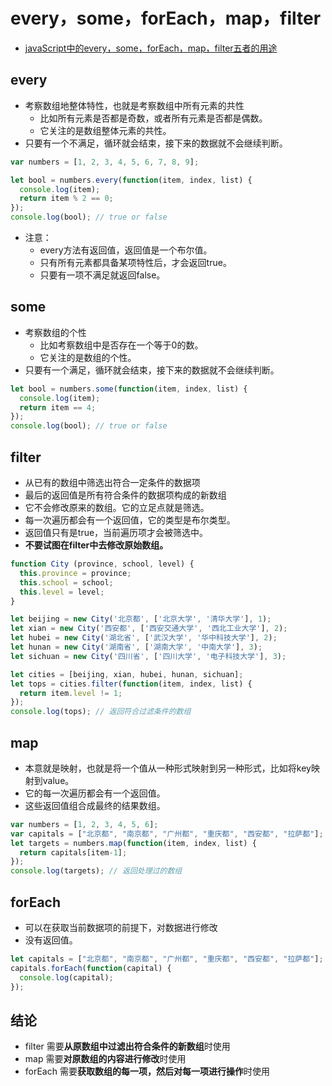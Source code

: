 # every，some，forEach，map，filter

- [javaScript中的every，some，forEach，map，filter五者的用途](https://blog.csdn.net/qq_23143555/article/details/82458273)

## every

- 考察数组地整体特性，也就是考察数组中所有元素的共性
  - 比如所有元素是否都是奇数，或者所有元素是否都是偶数。
  - 它关注的是数组整体元素的共性。
- 只要有一个不满足，循环就会结束，接下来的数据就不会继续判断。

```js
var numbers = [1, 2, 3, 4, 5, 6, 7, 8, 9];

let bool = numbers.every(function(item, index, list) {
  console.log(item);
  return item % 2 == 0;
});
console.log(bool); // true or false
```

- 注意：
  - every方法有返回值，返回值是一个布尔值。
  - 只有所有元素都具备某项特性后，才会返回true。
  - 只要有一项不满足就返回false。

## some

- 考察数组的个性
  - 比如考察数组中是否存在一个等于0的数。
  - 它关注的是数组的个性。
- 只要有一个满足，循环就会结束，接下来的数据就不会继续判断。

```js
let bool = numbers.some(function(item, index, list) {
  console.log(item);
  return item == 4;
});
console.log(bool); // true or false
```

## filter

- 从已有的数组中筛选出符合一定条件的数据项
- 最后的返回值是所有符合条件的数据项构成的新数组
- 它不会修改原来的数组。它的立足点就是筛选。
- 每一次遍历都会有一个返回值，它的类型是布尔类型。
- 返回值只有是true，当前遍历项才会被筛选中。
- **不要试图在filter中去修改原始数组。**

```js
function City (province, school, level) {
  this.province = province;
  this.school = school;
  this.level = level;
}

let beijing = new City('北京都', ['北京大学', '清华大学'], 1);
let xian = new City('西安都', ['西安交通大学', '西北工业大学'], 2);
let hubei = new City('湖北省', ['武汉大学', '华中科技大学'], 2);
let hunan = new City('湖南省', ['湖南大学', '中南大学'], 3);
let sichuan = new City('四川省', ['四川大学', '电子科技大学'], 3);

let cities = [beijing, xian, hubei, hunan, sichuan];
let tops = cities.filter(function(item, index, list) {
  return item.level != 1;
});
console.log(tops); // 返回符合过滤条件的数组
```

## map

- 本意就是映射，也就是将一个值从一种形式映射到另一种形式，比如将key映射到value。
- 它的每一次遍历都会有一个返回值。
- 这些返回值组合成最终的结果数组。

```js
var numbers = [1, 2, 3, 4, 5, 6];
var capitals = ["北京都", "南京都", "广州都", "重庆都", "西安都", "拉萨都"];
let targets = numbers.map(function(item, index, list) {
  return capitals[item-1];
});
console.log(targets); // 返回处理过的数组
```

## forEach

- 可以在获取当前数据项的前提下，对数据进行修改
- 没有返回值。

```js
let capitals = ["北京都", "南京都", "广州都", "重庆都", "西安都", "拉萨都"];
capitals.forEach(function(capital) {
  console.log(capital);
});
```

## 结论

- filter 需要**从原数组中过滤出符合条件的新数组**时使用
- map 需要**对原数组的内容进行修改**时使用
- forEach 需要**获取数组的每一项，然后对每一项进行操作**时使用
